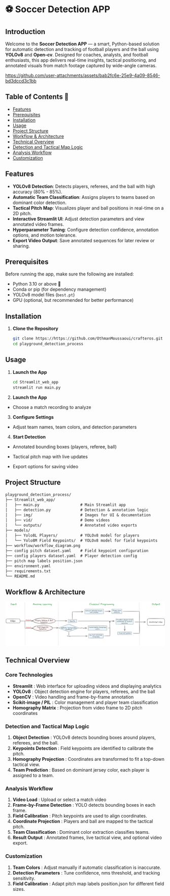 # ⚽ Soccer Detection APP

## Introduction

Welcome to the **Soccer Detection APP** — a smart, Python-based solution for automatic detection and tracking of football players and the ball using **YOLOv8** and **Open-cv**. Designed for coaches, analysts, and football enthusiasts, this app delivers real-time insights, tactical positioning, and annotated visuals from match footage captured by wide-angle cameras.

https://github.com/user-attachments/assets/bab2fc6e-25e9-4a09-8546-bd3dccd3c1bb

## Table of Contents 📑

- [Features](#features)
- [Prerequisites](#prerequisites)
- [Installation](#installation)
- [Usage](#usage)
- [Project Structure](#project-structure)
- [Workflow & Architecture](#workflow-architecture)
- [Technical Overview](#technical-overview)
- [Detection and Tactical Map Logic](#detection-and-tactical-map-logic)
- [Analysis Workflow](#analysis-workflow)
- [Customization](#customization)

## Features

- **YOLOv8 Detection**: Detects players, referees, and the ball with high accuracy (80% - 85%).  
- **Automatic Team Classification**: Assigns players to teams based on dominant color detection.  
- **Tactical Pitch Map**: Visualizes player and ball positions in real-time on a 2D pitch.  
- **Interactive Streamlit UI**: Adjust detection parameters and view annotated video frames.  
- **Hyperparameter Tuning**: Configure detection confidence, annotation options, and motion tolerance.  
- **Export Video Output**: Save annotated sequences for later review or sharing.

## Prerequisites

Before running the app, make sure the following are installed:

- Python 3.10 or above 🐍  
- Conda or pip (for dependency management)  
- YOLOv8 model files (`best.pt`)  
- GPU (optional, but recommended for better performance)

## Installation

1. **Clone the Repository**
   ```bash
   git clone https://https://github.com/OthmanMoussaoui/crafteros.git
   cd playground_detection_process
   ```

## Usage

1. **Launch the App**
    ```bash
    cd Streamlit_web_app
    streamlit run main.py
    ```

2. **Launch the App**

- Choose a match recording to analyze

3. **Configure Settings**

- Adjust team names, team colors, and detection parameters

4. **Start Detection**

- Annotated bounding boxes (players, referee, ball)
  
- Tactical pitch map with live updates

- Export options for saving video

## Project Structure

```plaintext
playground_detection_process/
├── Streamlit_web_app/
│   ├── main.py                  # Main Streamlit app
│   ├── detection.py             # Detection & annotation logic
│   ├── img/                     # Images for UI & documentation
│   ├── vid/                     # Demo videos
│   └── outputs/                 # Annotated video exports
├── models/
│   ├── Yolo8L Players/          # YOLOv8 model for players
│   └── Yolo8M Field Keypoints/  # YOLOv8 model for field keypoints
├── workflow/workflow_diagram.png
├── config pitch dataset.yaml    # Field keypoint configuration
├── config players dataset.yaml  # Player detection config
├── pitch map labels position.json
├── environment.yaml
├── requirements.txt
└── README.md
```

## Workflow & Architecture

![Architecture and Workflow](workflow/workflow_diagram.png)

## Technical Overview

### Core Technologies

- **Streamlit** : Web interface for uploading videos and displaying analytics
- **YOLOv8** : Object detection engine for players, referees, and the ball
- **OpenCV** : Video handling and frame-by-frame annotation
- **Scikit-image / PIL** : Color management and player team classification
- **Homography Matrix** : Projection from video frame to 2D pitch coordinates

### Detection and Tactical Map Logic

1. **Object Detection** : YOLOv8 detects bounding boxes around players, referees, and the ball.
2. **Keypoints Detection** : Field keypoints are identified to calibrate the pitch.
3. **Homography Projection** : Coordinates are transformed to fit a top-down tactical view.
4. **Team Prediction** : Based on dominant jersey color, each player is assigned to a team.

### Analysis Workflow

1. **Video Load** : Upload or select a match video
2. **Frame-by-Frame Detection** : YOLO detects bounding boxes in each frame.
3. **Field Calibration** : Pitch keypoints are used to align coordinates.
4. **Coordinate Projection** : Players and ball are mapped to the tactical pitch.
5. **Team Classification** : Dominant color extraction classifies teams.
6. **Result Output** : Annotated frames, live tactical view, and optional video export.

### Customization

1. **Team Colors** : Adjust manually if automatic classification is inaccurate.
2. **Detection Parameters** : Tune confidence, nms threshold, and tracking sensitivity.
3. **Field Calibration** : Adapt pitch map labels position.json for different field sizes.


